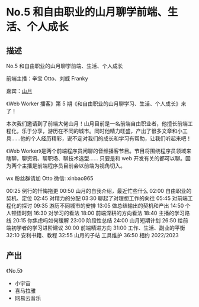 # No.5 和自由职业的山月聊学前端、生活、个人成长

## 描述

No.5 和自由职业的山月聊学前端、生活、个人成长

前端主播：辛宝 Otto、刘威 Franky

嘉宾：[山月](http://shanyue.tech/)

《Web Worker 播客》第 5 期《和自由职业的山月聊学习、生活、个人成长》来了！

本次我们邀请到了前端大佬山月！山月目前是一名前端自由职业者，他擅长前端工程化，乐于分享，游历在不同的城市。同时他精力旺盛，产出了很多文章和小工具......他的个人经历精彩，说不定对我们的成长和学习有帮助，让我们听起来吧！

《Web Worker》是两个前端程序员闲聊的音频播客节目。节目将围绕程序员领域来瞎聊，聊资讯、聊职场、聊技术选型...... 只要是和 web 开发有关的都可以聊。因为两个主播是前端程序员目前会以前端为视角切入。

wx 粉丝群请加 Otto 微信: xinbao965

00:25 例行的忏悔拖更
00:50 山月的自我介绍，最近忙些什么
02:00 自由职业的契机、定位
02:45 对精力的分配
03:30 聊起了对理想工作的向往
05:45 对前端工程化的探讨
09:35 游历不同城市的安排
13:05 做总结输出的契机和产出
14:50 个人顿悟时刻
16:30 对学习的看法
18:00 前端深耕的方向看法
18:40 主播的学习路线
20:15 你焦虑吗如何缓解
23:00 阶段性总结
24:00 山月短期计划
26:50 给前端初学者的学习进阶建议
30:00 前端精进方向
31:00 工作、生活、副业的平衡
32:10 安利书籍、教程
32:55 山月的子站 工具维护
36:50 相约 2022/2023

## 产出

《No.5》

- 小宇宙
- 喜马拉雅
- 网易云音乐
